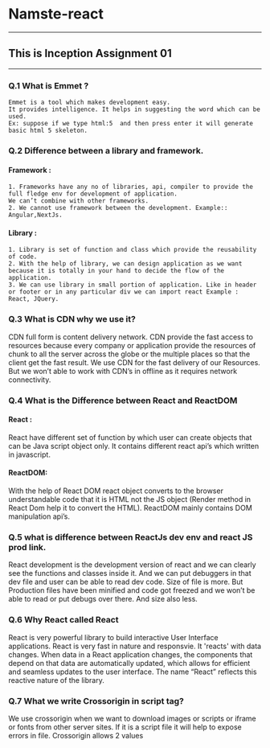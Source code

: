 # Namste-react
***
## This is Inception Assignment 01
***
### Q.1 What is Emmet ?
    Emmet is a tool which makes development easy.
    It provides intelligence. It helps in suggesting the word which can be used.
    Ex: suppose if we type html:5  and then press enter it will generate basic html 5 skeleton.
### Q.2 Difference between a library and framework.
#### Framework :
    1. Frameworks have any no of libraries, api, compiler to provide the full fledge env for development of application.
    We can’t combine with other frameworks.
    2. We cannot use framework between the development. Example:: Angular,NextJs.
#### Library :
    1. Library is set of function and class which provide the reusability of code.
    2. With the help of library, we can design application as we want because it is totally in your hand to decide the flow of the application.
    3. We can use library in small portion of application. Like in header or footer or in any particular div we can import react Example : React, JQuery.
### Q.3 What is CDN why we use it?
 CDN full form is content delivery network.
 CDN provide the fast access to resources because every company or application provide the resources of chunk to all the server across the globe or the multiple places so that the client get the fast result.
 We use CDN for the fast delivery of our Resources. But we won’t able to work with CDN’s in offline as it requires network connectivity.
### Q.4 What is the Difference between React and ReactDOM 
#### React :
React have different set of function by which user can create objects that can be Java script object only. It contains different react api’s which written in javascript. 
#### ReactDOM:
 With the help of React DOM react object converts to the browser understandable code that it is HTML not the JS object (Render method in React Dom help it to convert the HTML). ReactDOM mainly contains DOM manipulation api’s.
### Q.5 what is difference between ReactJs dev env and react JS prod link. 
React development is the development version of react and we can clearly see the functions and classes inside it. And we can put debuggers in that dev file and user can be able to read dev code. Size of file is more.
But Production files have been minified and code got freezed and we won’t be able to read or put debugs over there. And size also less.
### Q.6 Why React called React
React is very powerful library to build interactive User Interface applications. React is very fast in nature and responsvie. It 'reacts' with data changes. When data in a React application changes, the components that depend on that data are automatically updated, which allows for efficient and seamless updates to the user interface. The name “React” reflects this reactive nature of the library.
### Q.7 What we write Crossorigin in script tag?
We use crossorigin when we want to download images or scripts or iframe or fonts from other server sites.
If it is a script file it will help to expose errors in file.
Crossorigin allows 2 values <script crossorigin="anonymous|use-credentials">
    anonymous - A cross-origin request is performed. No credentials are sent or required
    use-credentials -- A cross-origin request is performed. Ccredentials are sent (ex: cookie, certificate, some form of authentication).